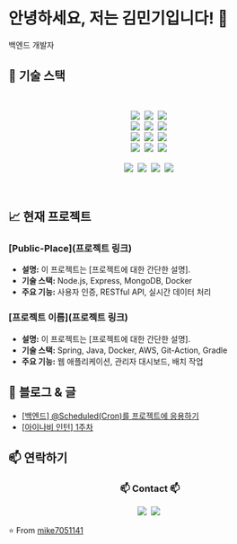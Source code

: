 # 안녕하세요, 저는 김민기입니다! 👋

백엔드 개발자

## 🔧 기술 스택
<!--내용 부분-->
<br>
<p align="center">
  <img src="https://img.shields.io/badge/Java-007396?style=flat-square&logo=Java&logoColor=white"/></a>&nbsp
  <img src="https://img.shields.io/badge/C++-00599C?style=flat-square&logo=C++&logoColor=white"/></a>&nbsp
  <img src="https://img.shields.io/badge/Python-3766AB?style=flat-square&logo=Python&logoColor=white"/></a>&nbsp 
  <br>
  <img src="https://img.shields.io/badge/HTML5-E34F26?style=flat-square&logo=html5&logoColor=white"/></a>&nbsp 
  <img src="https://img.shields.io/badge/CSS3-1572B6?style=flat-square&logo=CSS3&logoColor=white"/></a>&nbsp 
  <img src="https://img.shields.io/badge/Javascript-ffb13b?style=flat-square&logo=javascript&logoColor=white"/></a>&nbsp 
  <br>
  <img src="https://img.shields.io/badge/Spring-6DB33F?style=flat-square&logo=Spring&logoColor=white"/></a>&nbsp
  <img src="https://img.shields.io/badge/SpringBoot-6DB33F?style=flat-square&logo=SpringBoot&logoColor=white"/></a>&nbsp 
  <img src="https://img.shields.io/badge/Amazon S3-569a31?style=flat-square&logo=Amazon S3&logoColor=white"/></a>&nbsp
  <br>
  <img src="https://img.shields.io/badge/MariadDB-003545?style=flat-square&logo=MariaDB&logoColor=white"/></a>&nbsp 
  <img src="https://img.shields.io/badge/Amazon Web Services-232F3E?style=flat-square&logo=amazonwebservices&logoColor=white"/></a>&nbsp 
  <img src="https://img.shields.io/badge/Docker-2496ED?style=flat-square&logo=Docker&logoColor=white"/></a>&nbsp 
<br><br>
<img src="https://img.shields.io/badge/Figma-F24E1E?style=flat-square&logo=figma&logoColor=white"/></a>&nbsp 
  <img src="https://img.shields.io/badge/GitHub-181717?style=flat-square&logo=github&logoColor=white"/></a>&nbsp 
  <img src="https://img.shields.io/badge/Notion-000000?style=flat-square&logo=Notion&logoColor=white"/></a>&nbsp 
    <img src="https://img.shields.io/badge/Discord-5865f2?style=flat-square&logo=Discord&logoColor=white"/></a>&nbsp 
</p>


<br>

## 📈 현재 프로젝트

### [Public-Place](프로젝트 링크)
- **설명:** 이 프로젝트는 [프로젝트에 대한 간단한 설명].
- **기술 스택:** Node.js, Express, MongoDB, Docker
- **주요 기능:** 사용자 인증, RESTful API, 실시간 데이터 처리

### [프로젝트 이름](프로젝트 링크)
- **설명:** 이 프로젝트는 [프로젝트에 대한 간단한 설명].
- **기술 스택:** Spring, Java, Docker, AWS, Git-Action, Gradle
- **주요 기능:** 웹 애플리케이션, 관리자 대시보드, 배치 작업

## 📝 블로그 & 글

- [[백엔드] @Scheduled(Cron)를 프로젝트에 응용하기](https://mike705114.tistory.com/22)
- [[아이나비 인턴] 1주차](https://mike705114.tistory.com/1)

## 📫 연락하기

<h3 align="center">📫 Contact 📫</h3>
<div align="center">
  <a href="https://mike705114.tistory.com/" style="text-decoration:none !important" >
    <img src="https://img.shields.io/badge/Tistory-000000?style=for-the-badge&logo=tistory&logoColor=white" />&nbsp
  </a>
  <a href="mailto:mike705114@gmail.com" style="text-decoration:none !important">
    <img
      src="https://img.shields.io/badge/mike705114@gmail.com-D14836?style=for-the-badge&logo=gmail&logoColor=white"/>&nbsp
  </a>
</div>

⭐️ From [mike7051141](https://github.com/mike7051141)
